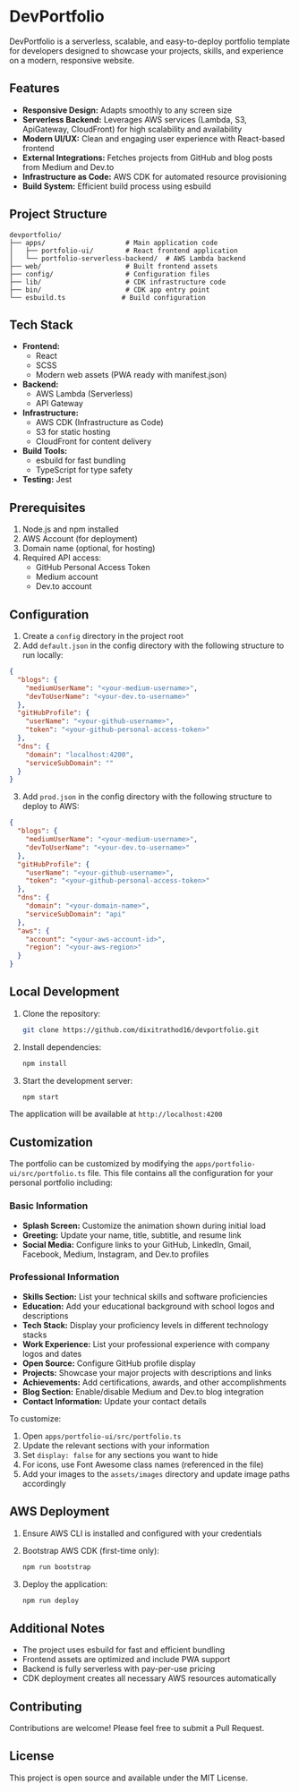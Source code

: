 # DevPortfolio

DevPortfolio is a serverless, scalable, and easy-to-deploy portfolio template for developers designed to showcase your projects, skills, and experience on a modern, responsive website.

## Features

- **Responsive Design:** Adapts smoothly to any screen size
- **Serverless Backend:** Leverages AWS services (Lambda, S3, ApiGateway, CloudFront) for high scalability and availability
- **Modern UI/UX:** Clean and engaging user experience with React-based frontend
- **External Integrations:** Fetches projects from GitHub and blog posts from Medium and Dev.to
- **Infrastructure as Code:** AWS CDK for automated resource provisioning
- **Build System:** Efficient build process using esbuild

## Project Structure

```
devportfolio/
├── apps/                    # Main application code
│   ├── portfolio-ui/        # React frontend application
│   └── portfolio-serverless-backend/  # AWS Lambda backend
├── web/                     # Built frontend assets
├── config/                  # Configuration files
├── lib/                     # CDK infrastructure code
├── bin/                     # CDK app entry point
└── esbuild.ts              # Build configuration
```

## Tech Stack

- **Frontend:**
  - React
  - SCSS
  - Modern web assets (PWA ready with manifest.json)
- **Backend:**
  - AWS Lambda (Serverless)
  - API Gateway
- **Infrastructure:**
  - AWS CDK (Infrastructure as Code)
  - S3 for static hosting
  - CloudFront for content delivery
- **Build Tools:**
  - esbuild for fast bundling
  - TypeScript for type safety
- **Testing:** Jest

## Prerequisites

1. Node.js and npm installed
2. AWS Account (for deployment)
3. Domain name (optional, for hosting)
4. Required API access:
   - GitHub Personal Access Token
   - Medium account
   - Dev.to account

## Configuration

1. Create a `config` directory in the project root
2. Add `default.json` in the config directory with the following structure to run locally:

```json
{
  "blogs": {
    "mediumUserName": "<your-medium-username>",
    "devToUserName": "<your-dev.to-username>"
  },
  "gitHubProfile": {
    "userName": "<your-github-username>",
    "token": "<your-github-personal-access-token>"
  },
  "dns": {
    "domain": "localhost:4200",
    "serviceSubDomain": ""
  }
}
```

3. Add `prod.json` in the config directory with the following structure to deploy to AWS:

```json
{
  "blogs": {
    "mediumUserName": "<your-medium-username>",
    "devToUserName": "<your-dev.to-username>"
  },
  "gitHubProfile": {
    "userName": "<your-github-username>",
    "token": "<your-github-personal-access-token>"
  },
  "dns": {
    "domain": "<your-domain-name>",
    "serviceSubDomain": "api"
  },
  "aws": {
    "account": "<your-aws-account-id>",
    "region": "<your-aws-region>"
  }
}
```

## Local Development

1. Clone the repository:

   ```bash
   git clone https://github.com/dixitrathod16/devportfolio.git
   ```

2. Install dependencies:

   ```bash
   npm install
   ```

3. Start the development server:
   ```bash
   npm start
   ```

The application will be available at `http://localhost:4200`

## Customization

The portfolio can be customized by modifying the `apps/portfolio-ui/src/portfolio.ts` file. This file contains all the configuration for your personal portfolio including:

### Basic Information
- **Splash Screen:** Customize the animation shown during initial load
- **Greeting:** Update your name, title, subtitle, and resume link
- **Social Media:** Configure links to your GitHub, LinkedIn, Gmail, Facebook, Medium, Instagram, and Dev.to profiles

### Professional Information
- **Skills Section:** List your technical skills and software proficiencies
- **Education:** Add your educational background with school logos and descriptions
- **Tech Stack:** Display your proficiency levels in different technology stacks
- **Work Experience:** List your professional experience with company logos and dates
- **Open Source:** Configure GitHub profile display
- **Projects:** Showcase your major projects with descriptions and links
- **Achievements:** Add certifications, awards, and other accomplishments
- **Blog Section:** Enable/disable Medium and Dev.to blog integration
- **Contact Information:** Update your contact details

To customize:
1. Open `apps/portfolio-ui/src/portfolio.ts`
2. Update the relevant sections with your information
3. Set `display: false` for any sections you want to hide
4. For icons, use Font Awesome class names (referenced in the file)
5. Add your images to the `assets/images` directory and update image paths accordingly

## AWS Deployment

1. Ensure AWS CLI is installed and configured with your credentials

2. Bootstrap AWS CDK (first-time only):

   ```bash
   npm run bootstrap
   ```

3. Deploy the application:
   ```bash
   npm run deploy
   ```

## Additional Notes

- The project uses esbuild for fast and efficient bundling
- Frontend assets are optimized and include PWA support
- Backend is fully serverless with pay-per-use pricing
- CDK deployment creates all necessary AWS resources automatically

## Contributing

Contributions are welcome! Please feel free to submit a Pull Request.

## License

This project is open source and available under the MIT License.
